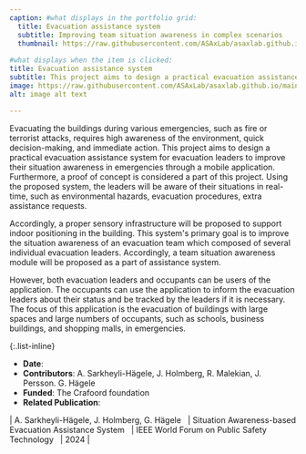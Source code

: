 ```yaml
---
caption: #what displays in the portfolio grid:
  title: Evacuation assistance system
  subtitle: Improving team situation awareness in complex scenarios
  thumbnail: https://raw.githubusercontent.com/ASAxLab/asaxlab.github.io/main/assets/img/portfolio/evac1.jpg
  
#what displays when the item is clicked:
title: Evacuation assistance system
subtitle: This project aims to design a practical evacuation assistance system for evacuation leaders and teams to improve their situation awareness in emergencies through a mobile application.
image: https://raw.githubusercontent.com/ASAxLab/asaxlab.github.io/main/assets/img/portfolio/evac1.jpg  #main image, can be a link or a file in assets/img/portfolio
alt: image alt text

---
```

Evacuating the buildings during various emergencies, such as fire or terrorist attacks, requires high awareness of the environment, quick decision-making, and immediate action. 
This project aims to design a practical evacuation assistance system for evacuation leaders to improve their situation awareness in emergencies through a mobile application. 
Furthermore, a proof of concept is considered a part of this project. Using the proposed system, the leaders will be aware of their situations in real-time, such as environmental hazards, evacuation procedures, extra assistance requests.

Accordingly, a proper sensory infrastructure will be proposed to support indoor positioning in the building. This system's primary goal is to improve the situation awareness of an evacuation team which composed of several individual evacuation leaders. 
Accordingly, a team situation awareness module will be proposed as a part of assistance system.

However, both evacuation leaders and occupants can be users of the application. The occupants can use the application to inform the evacuation leaders about their status and be tracked by the leaders if it is necessary. 
The focus of this application is the evacuation of buildings with large spaces and large numbers of occupants, such as schools, business buildings, and shopping malls, in emergencies.


{:.list-inline} 
- **Date**: 
- **Contributors**: A. Sarkheyli-H&auml;gele, J. Holmberg, R. Malekian, J. Persson. G. H&auml;gele
- **Funded**: The Crafoord foundation
- **Related Publication**:

| A. Sarkheyli-H&auml;gele, J. Holmberg, G. H&auml;gele	&nbsp;	| Situation Awareness-based Evacuation Assistance System &nbsp;	|	IEEE World Forum on Public Safety Technology  &nbsp;	|	2024		|

